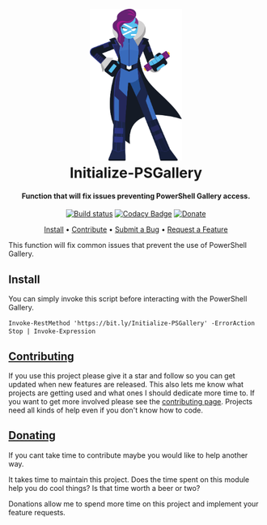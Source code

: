 <h1 align="center">
  <br>
  <img src=".\Media\powershell-hero.svg" alt="logo" height = 300 ></a>
  <br>
  Initialize-PSGallery
  <br>
</h1>

<h4 align="center">

Function that will fix issues preventing PowerShell Gallery access.

</h4>

<div align="center">

[![Build status](https://ci.appveyor.com/api/projects/status/gkmh0h0234s1x7rt?svg=true)](https://ci.appveyor.com/project/christaylorcodes/connectwisemanageapi)
[![Codacy Badge](https://app.codacy.com/project/badge/Grade/a28d32ca401b431a8c8074293383157a)](https://www.codacy.com/gh/christaylorcodes/Initialize-PSGallery/dashboard?utm_source=github.com&amp;utm_medium=referral&amp;utm_content=christaylorcodes/Initialize-PSGallery&amp;utm_campaign=Badge_Grade)
[![Donate](https://img.shields.io/badge/$-donate-ff69b4.svg?maxAge=2592000&amp;style=flat)](https://github.com/christaylorcodes/GitHub-Template/blob/main/DONATE.md)

</div>
<p align="center">
    <a href="#install">Install</a> •
    <a href="https://github.com/christaylorcodes/GitHub-Template/blob/main/CONTRIBUTING.md">Contribute</a> •
    <a href="https://github.com/christaylorcodes/GitHub-Template/blob/main/CONTRIBUTING.md#reporting-bugs">Submit a Bug</a> •
    <a href="https://github.com/christaylorcodes/GitHub-Template/blob/main/CONTRIBUTING.md#suggesting-enhancements">Request a Feature</a>
</p>

<!-- Summary -->

This function will fix common issues that prevent the use of PowerShell Gallery.

<!-- Summary -->

## Install

You can simply invoke this script before interacting with the PowerShell Gallery.

```
Invoke-RestMethod 'https://bit.ly/Initialize-PSGallery' -ErrorAction Stop | Invoke-Expression
```

## [Contributing](https://github.com/christaylorcodes/GitHub-Template/blob/main/CONTRIBUTING.md)

If you use this project please give it a star and follow so you can get updated when new features are released. This also lets me know what projects are getting used and what ones I should dedicate more time to. If you want to get more involved please see the [contributing page](https://github.com/christaylorcodes/GitHub-Template/blob/main/CONTRIBUTING.md). Projects need all kinds of help even if you don't know how to code.

## [Donating](https://github.com/christaylorcodes/GitHub-Template/blob/main/DONATE.md)

If you cant take time to contribute maybe you would like to help another way.

It takes time to maintain this project. Does the time spent on this module help you do cool things? Is that time worth a beer or two?

Donations allow me to spend more time on this project and implement your feature requests.